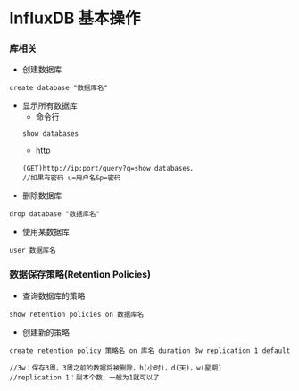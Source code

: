 # InfluxDB 基本操作
### 库相关
- 创建数据库
````
create database "数据库名"
````
- 显示所有数据库
    - 命令行
    ````
    show databases
    ````
    - http
    ````
    (GET)http://ip:port/query?q=show databases、
    //如果有密码 u=用户名&p=密码
    ````
- 删除数据库 
````
drop database "数据库名"
````
- 使用某数据库
````
user 数据库名
````
### 数据保存策略(Retention Policies)
- 查询数据库的策略
````
show retention policies on 数据库名
````
- 创建新的策略
````
create retention policy 策略名 on 库名 duration 3w replication 1 default

//3w：保存3周，3周之前的数据将被删除，h(小时)，d(天)，w(星期)
//replication 1：副本个数，一般为1就可以了
//default：设置为默认策略
````
- 修改策略模式
````
alter retention policy 策略名 on 库名 duration 30d default  
````
- 删除策略模式
````
drop retention policy 策略名
````
### 用户管理
- docker容器创建时
    #### 这块大坑！！网上的教程全是老的，没法用。查看docker file源码得到如下方法。如果以后失效，去github上influxdb中的docker文件中查看源码对应修改即可。
````
docker run -d -p 8083:8083 -p 8086:8086 -p 2015:2015 -e INFLUXDB_ADMIN_USER="用户名" -e INFLUXDB_ADMIN_PASSWORD="密码" -e INFLUXDB_HTTP_AUTH_ENABLED="true" --name 容器名 镜像id
````
- 容器已经创建后修改
````
//创建
CREATE USER admin WITH PASSWORD 'password'
//赋权
GRANT ALL PRIVILEGES TO admin
//打开认证
vi /etc/influxdb/influxdb.conf
[http]标签下auth-enables改为true
````
- 修改密码
````
SET PASSWORD FOR 用户名 = '新密码'
````
### 表相关
- 显示该数据库中所有表
````
show measurements
````
- 删除表
````
drop measurement "表名"
````
- 增加数据(没有新建表的语句，插入时直接建表)
    
    - 命令行
    ````
    insert testTable,name=gzh,sex=male value=4,count=2 1435362189575692182

    //testTable是表名
    //name、sex是tag
    //value、count是field
    //1435362189575692182是自己设置时间戳
    ````
    - http
    ````
    (POST)http://ip:port/write?db=gzh  (body)testTable,name=gzh,sex=male value=4,count=2 
    //如果有密码 u=用户名&p=密码
    //或者将body内容写到url中q=xxxxxxxxx
    ````
- 查询数据

    - 命令行
    ````
    select * from qqq order by time desc limit 3  
    ````
    - http
    ````
    (GET)http://ip:port/query?db=gzh&q=select * from qqq order by time desc limit 3 
    //如果有密码 u=用户名&p=密码

    //返回结果中除了表明外，有两个数据，columns是表头，values是数据
    ````

### 连续查询(Continous Queries)

当数据超过保存策略里指定的时间之后就会被删除，但是这时候可能并不想数据被完全删掉，influxdb提供了连续查询，可以做数据统计。数据库中自动定时启动的一组语句，语句中必须包含 SELECT 关键词和 GROUP BY time() 关键词采样

- 查看数据库的连续查询
````
show continuous queries  
````
- 创建新的连续查询
````
create continuous query 连续查询的名字 on 数据库名 begin select count(*) into 新的表名 from 当前表名 group by time(30m) end

//30m：时间间隔为30分钟
//如果是不同的database的话，写成库名.表名
````
- 删除连续查询
````
drop continous query 连续查询名字 on 库名 
````
